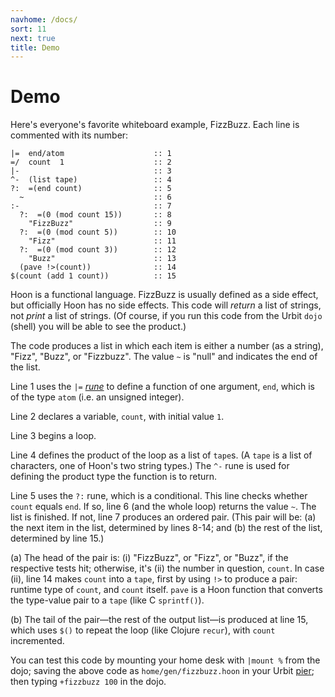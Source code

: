 ```yaml
---
navhome: /docs/
sort: 11
next: true
title: Demo
---
```


# Demo

Here's everyone's favorite whiteboard example, FizzBuzz.  Each
line is commented with its number:

```
|=  end/atom                    :: 1
=/  count  1                    :: 2
|-                              :: 3
^-  (list tape)                 :: 4
?:  =(end count)                :: 5
  ~                             :: 6
:-                              :: 7
  ?:  =(0 (mod count 15))       :: 8
    "FizzBuzz"                  :: 9
  ?:  =(0 (mod count 5))        :: 10
    "Fizz"                      :: 11
  ?:  =(0 (mod count 3))        :: 12
    "Buzz"                      :: 13
  (pave !>(count))              :: 14
$(count (add 1 count))          :: 15
```

Hoon is a functional language.  FizzBuzz is usually defined as a
side effect, but officially Hoon has no side effects.  This code 
will *return* a list of strings, not *print* a list of strings. 
(Of course, if you run this code from the Urbit `dojo` (shell) you 
will be able to see the product.)

The code produces a list in which each item is either a number 
(as a string), "Fizz", "Buzz", or "Fizzbuzz". The value `~` is 
"null" and indicates the end of the list.

Line 1 uses the `|=` 
*[rune](https://urbit.org/docs/about/glossary#rune)* to define a 
function of one argument, `end`, which is of the type `atom` (i.e. 
an unsigned integer).

Line 2 declares a variable, `count`, with initial value `1`.

Line 3 begins a loop.

Line 4 defines the product of the loop as a list of `tape`s. 
(A `tape` is a list of characters, one of Hoon's two string 
types.)  The `^-` rune is used for defining the product type the function 
is to return. 

Line 5 uses the `?:` rune, which is a conditional. This line 
checks whether `count` equals `end`.  If so, line 6 (and the
whole loop) returns the value `~`.  The list is finished.  If not, 
line 7 produces an ordered pair.  (This pair will be: (a) the next 
item in the list, determined by lines 8-14; and (b) the rest of 
the list, determined by line 15.)

(a) The head of the pair is: (i) "FizzBuzz", or "Fizz", or 
"Buzz", if the respective tests hit; otherwise, it's 
(ii) the number in question, `count`.  In case (ii), line 14 
makes `count` into a `tape`, first by using `!>` to produce a 
pair: runtime type of `count`, and `count` itself. `pave` is a 
Hoon function that converts the type-value pair to a `tape` 
(like C `sprintf()`).

(b) The tail of the pair&mdash;the rest of the output list&mdash;is 
produced at line 15, which uses `$()` to repeat the loop (like 
Clojure `recur`), with `count` incremented.

You can test this code by mounting your home desk with 
`|mount %` from the dojo; saving the above code as 
`home/gen/fizzbuzz.hoon` in your Urbit 
[pier](https://urbit.org/docs/about/glossary#pier); then typing 
`+fizzbuzz 100` in the dojo.
